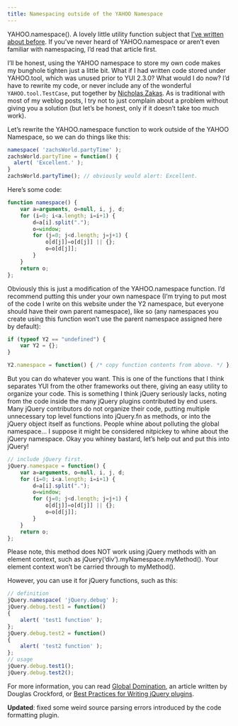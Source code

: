 ```yaml
---
title: Namespacing outside of the YAHOO Namespace
---
```


YAHOO.namespace(). A lovely little utility function subject that [I’ve written about before][1]. If you’ve never heard of YAHOO.namespace or aren’t even familiar with namespacing, I’d read that article first.

 [1]: http://www.zachleat.com/web/yui-code-review-yahoonamespace/

I’ll be honest, using the YAHOO namespace to store my own code makes my bunghole tighten just a little bit. What if I had written code stored under YAHOO.tool, which was unused prior to YUI 2.3.0? What would I do now? I’d have to rewrite my code, or never include any of the wonderful `YAHOO.tool.TestCase`, put together by [Nicholas Zakas][2]. As is traditional with most of my weblog posts, I try not to just complain about a problem without giving you a solution (but let’s be honest, only if it doesn’t take too much work).

 [2]: http://www.nczonline.net/

Let’s rewrite the YAHOO.namespace function to work outside of the YAHOO Namespace, so we can do things like this:

``` js
namespace( 'zachsWorld.partyTime' );
zachsWorld.partyTime = function() {
  alert( 'Excellent.' );
}
zachsWorld.partyTime(); // obviously would alert: Excellent.
```

Here’s some code:

``` js
function namespace() {
    var a=arguments, o=null, i, j, d;
    for (i=0; i<a.length; i=i+1) {
        d=a[i].split(".");
        o=window;
        for (j=0; j<d.length; j=j+1) {
            o[d[j]]=o[d[j]] || {};
            o=o[d[j]];
        }
    }
    return o;
};
```

Obviously this is just a modification of the YAHOO.namespace function. I’d recommend putting this under your own namespace (I’m trying to put most of the code I write on this website under the Y2 namespace, but everyone should have their own parent namespace), like so (any namespaces you create using this function won’t use the parent namespace assigned here by default):

``` js
if (typeof Y2 == "undefined") {
    var Y2 = {};
}

Y2.namespace = function() { /* copy function contents from above. */ };
```

But you can do whatever you want. This is one of the functions that I think separates YUI from the other frameworks out there, giving an easy utility to organize your code. This is something I think jQuery seriously lacks, noting from the code inside the many jQuery plugins contributed by end users. Many jQuery contributors do not organize their code, putting multiple unnecessary top level functions into jQuery.fn as methods, or into the jQuery object itself as functions. People whine about polluting the global namespace… I suppose it might be considered nitpickey to whine about the jQuery namespace. Okay you whiney bastard, let’s help out and put this into jQuery!

``` js
// include jQuery first.
jQuery.namespace = function() {
    var a=arguments, o=null, i, j, d;
    for (i=0; i<a.length; i=i+1) {
        d=a[i].split(".");
        o=window;
        for (j=0; j<d.length; j=j+1) {
            o[d[j]]=o[d[j]] || {};
            o=o[d[j]];
        }
    }
    return o;
};
```

Please note, this method does NOT work using jQuery methods with an element context, such as jQuery(‘div’).myNamespace.myMethod(). Your element context won’t be carried through to myMethod().

However, you can use it for jQuery functions, such as this:

``` js
// definition
jQuery.namespace( 'jQuery.debug' );
jQuery.debug.test1 = function()
{
    alert( 'test1 function' );
};
jQuery.debug.test2 = function()
{
    alert( 'test2 function' );
};
// usage
jQuery.debug.test1();
jQuery.debug.test2();
```

For more information, you can read [Global Domination](http://yuiblog.com/blog/2006/06/01/global-domination/), an article written by Douglas Crockford, or [Best Practices for Writing jQuery plugins](http://docs.jquery.com/Plugins/Authoring).

**Updated**: fixed some weird source parsing errors introduced by the code formatting plugin.
